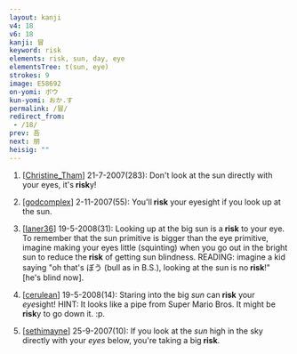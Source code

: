 ```yaml
---
layout: kanji
v4: 18
v6: 18
kanji: 冒
keyword: risk
elements: risk, sun, day, eye
elementsTree: t(sun, eye)
strokes: 9
image: E58692
on-yomi: ボウ
kun-yomi: おか.す
permalink: /冒/
redirect_from:
 - /18/
prev: 吾
next: 朋
heisig: ""
---
```


1) [<a href="http://kanji.koohii.com/profile/Christine_Tham">Christine_Tham</a>] 21-7-2007(283): Don&#039;t look at the sun directly with your eyes, it&#039;s<strong> risk</strong>y!

2) [<a href="http://kanji.koohii.com/profile/godcomplex">godcomplex</a>] 2-11-2007(55): You&#039;ll<strong> risk</strong> your eyesight if you look up at the sun.

3) [<a href="http://kanji.koohii.com/profile/laner36">laner36</a>] 19-5-2008(31): Looking up at the big sun is a<strong> risk</strong> to your eye. To remember that the sun primitive is bigger than the eye primitive, imagine making your eyes little (squinting) when you go out in the bright sun to reduce the<strong> risk</strong> of getting sun blindness. READING: imagine a kid saying &quot;oh that&#039;s ぼう (bull as in B.S.), looking at the sun is no<strong> risk</strong>!&quot; [he&#039;s blind now].

4) [<a href="http://kanji.koohii.com/profile/cerulean">cerulean</a>] 19-5-2008(14): Staring into the big <em>sun</em> can<strong> risk</strong> your <em>eye</em>sight! HINT: It looks like a pipe from Super Mario Bros. It might be<strong> risk</strong>y to go down it. :p.

5) [<a href="http://kanji.koohii.com/profile/sethimayne">sethimayne</a>] 25-9-2007(10): If you look at the <em>sun</em> high in the sky directly with your <em>eyes</em> below, you&#039;re taking a big<strong> risk</strong>.

